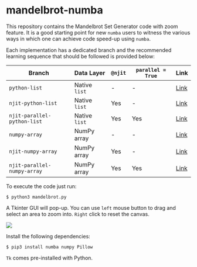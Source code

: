 # mandelbrot-numba

This repository contains the Mandelbrot Set Generator code with zoom feature. It is a good starting point for new `numba` users to witness the various ways in which one can achieve code speed-up using `numba`.

Each implementation has a dedicated branch and the recommended learning sequence that should be followed is provided below:

| Branch | Data Layer | `@njit` | `parallel = True` | Link |
|--|--|--|--|--|
| `python-list` | Native `list` | - | - | [Link](https://github.com/animator/mandelbrot-numba/tree/python-list) |
| `njit-python-list` | Native `list` | Yes | - | [Link](https://github.com/animator/mandelbrot-numba/tree/njit-python-list) |
| `njit-parallel-python-list` | Native `list` | Yes | Yes | [Link](https://github.com/animator/mandelbrot-numba/tree/njit-parallel-python-list) |
| `numpy-array` | NumPy array | - | - | [Link](https://github.com/animator/mandelbrot-numba/tree/numpy-array) |
| `njit-numpy-array` | NumPy array | Yes | - | [Link](https://github.com/animator/mandelbrot-numba/tree/njit-numpy-array) |
| `njit-parallel-numpy-array` | NumPy array | Yes | Yes | [Link](https://github.com/animator/mandelbrot-numba/tree/njit-parallel-numpy-array) |

To execute the code just run:

```
$ python3 mandelbrot.py
```

A Tkinter GUI will pop-up. You can use `left` mouse button to drag and select an area to zoom into. `Right` click to reset the canvas.

![](mandelbrot.gif)

Install the following dependencies:

```
$ pip3 install numba numpy Pillow
```

`Tk` comes pre-installed with Python.




